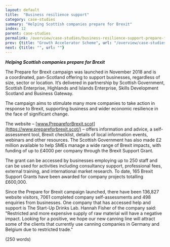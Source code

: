 ```yaml
---
layout: default
title:  "Business resilience support"
category: case-studies
summary: "Helping Scottish companies prepare for Brexit"
index: 12
parent: case-studies
permalink: /overview/case-studies/business-resilience-support-prepare-for-brexit/
prev: {title: "Growth Accelerator Scheme", url: "/overview/case-studies/growth-accelerator-scheme/"}
next: {title: "", url: ""}
---
```

***Helping Scottish companies prepare for Brexit***

The Prepare for Brexit campaign was launched in November 2018 and is a coordinated, pan-Scotland offering to support businesses, regardless of size, sector or location. It’s delivered in partnership by Scottish Government, Scottish Enterprise, Highlands and Islands Enterprise, Skills Development Scotland and Business Gateway.  

The campaign aims to stimulate many more companies to take action in response to Brexit, supporting business and wider economic resilience in the face of significant change.  

The website – [www.PrepareforBrexit.scot](https://www.prepareforbrexit.scot/) – offers information and advice, a self-assessment tool, Brexit checklist, details of local information events, webinars and other resources. The Scottish Government has also made £2 million available to help SMEs manage a wide range of Brexit impacts, with funding of up to £4000 per company through the Brexit Support Grant.  

The grant can be accessed by businesses employing up to 250 staff and can be used for activities including consultancy support, professional fees, external training, and international market research. To date, 165 Brexit Support Grants have been awarded for company projects totalling £600,000.  

Since the Prepare for Brexit campaign launched, there have been 136,827 website visitors, 7061 completed company self-assessments and 498 enquiries from businesses.
One company that has accessed help and support is The Start-Up Drinks Lab. Hannah Fisher of the company said: "Restricted and more expensive supply of raw material will have a negative impact. Looking for a positive, we hope our new canning line will attract some of the clients that currently use canning companies in Germany and Belgium due to restricted trade."  

(250 words)
